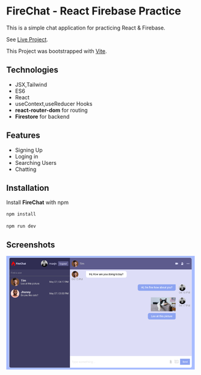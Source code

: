 # FireChat - React Firebase Practice

This is a simple chat application for practicing React & Firebase.

See [Live Project](https://maxjn-FireChat.pages.dev/).

This Project was bootstrapped with [Vite](https://vitejs.dev/).

## Technologies

- JSX,Tailwind
- ES6
- React
- useContext,useReducer Hooks
- **react-router-dom** for routing
- **Firestore** for backend

## Features

- Signing Up
- Loging in
- Searching Users
- Chatting

## Installation

Install **FireChat** with npm

```shell
npm install

npm run dev
```

## Screenshots

![Cover](./public/cover.png)
